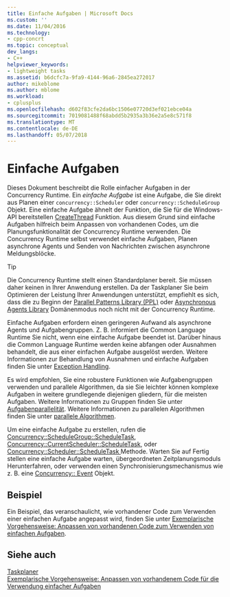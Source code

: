 ```yaml
---
title: Einfache Aufgaben | Microsoft Docs
ms.custom: ''
ms.date: 11/04/2016
ms.technology:
- cpp-concrt
ms.topic: conceptual
dev_langs:
- C++
helpviewer_keywords:
- lightweight tasks
ms.assetid: b6dcfc7a-9fa9-4144-96a6-2845ea272017
author: mikeblome
ms.author: mblome
ms.workload:
- cplusplus
ms.openlocfilehash: d602f83cfe2da6bc1506e07720d3ef021ebce04a
ms.sourcegitcommit: 7019081488f68abdd5b2935a3b36e2a5e8c571f8
ms.translationtype: MT
ms.contentlocale: de-DE
ms.lasthandoff: 05/07/2018
---
```

# <a name="lightweight-tasks"></a>Einfache Aufgaben
Dieses Dokument beschreibt die Rolle einfacher Aufgaben in der Concurrency Runtime. Ein *einfache Aufgabe* ist eine Aufgabe, die Sie direkt aus Planen einer `concurrency::Scheduler` oder `concurrency::ScheduleGroup` Objekt. Eine einfache Aufgabe ähnelt der Funktion, die Sie für die Windows-API bereitstellen [CreateThread](http://msdn.microsoft.com/library/windows/desktop/ms682453) Funktion. Aus diesem Grund sind einfache Aufgaben hilfreich beim Anpassen von vorhandenen Codes, um die Planungsfunktionalität der Concurrency Runtime verwenden. Die Concurrency Runtime selbst verwendet einfache Aufgaben, Planen asynchrone Agents und Senden von Nachrichten zwischen asynchrone Meldungsblöcke.  
  
> [!TIP]
>  Die Concurrency Runtime stellt einen Standardplaner bereit. Sie müssen daher keinen in Ihrer Anwendung erstellen. Da der Taskplaner Sie beim Optimieren der Leistung Ihrer Anwendungen unterstützt, empfiehlt es sich, dass die zu Beginn der [Parallel Patterns Library (PPL)](../../parallel/concrt/parallel-patterns-library-ppl.md) oder [Asynchronous Agents Library](../../parallel/concrt/asynchronous-agents-library.md) Domänenmodus noch nicht mit der Concurrency Runtime.  
  
 Einfache Aufgaben erfordern einen geringeren Aufwand als asynchrone Agents und Aufgabengruppen. Z. B. informiert die Common Language Runtime Sie nicht, wenn eine einfache Aufgabe beendet ist. Darüber hinaus die Common Language Runtime werden keine abfangen oder Ausnahmen behandelt, die aus einer einfachen Aufgabe ausgelöst werden. Weitere Informationen zur Behandlung von Ausnahmen und einfache Aufgaben finden Sie unter [Exception Handling](../../parallel/concrt/exception-handling-in-the-concurrency-runtime.md).  
  
 Es wird empfohlen, Sie eine robustere Funktionen wie Aufgabengruppen verwenden und parallele Algorithmen, da sie Sie leichter können komplexe Aufgaben in weitere grundlegende diejenigen gliedern, für die meisten Aufgaben. Weitere Informationen zu Gruppen finden Sie unter [Aufgabenparallelität](../../parallel/concrt/task-parallelism-concurrency-runtime.md). Weitere Informationen zu parallelen Algorithmen finden Sie unter [parallele Algorithmen](../../parallel/concrt/parallel-algorithms.md).  
  
 Um eine einfache Aufgabe zu erstellen, rufen die [Concurrency::ScheduleGroup::ScheduleTask](reference/schedulegroup-class.md#scheduletask), [Concurrency::CurrentScheduler::ScheduleTask](reference/currentscheduler-class.md#scheduletask), oder [Concurrency::Scheduler::ScheduleTask ](reference/scheduler-class.md#scheduletask) Methode. Warten Sie auf Fertig stellen eine einfache Aufgabe warten, übergeordneten Zeitplanungsmoduls Herunterfahren, oder verwenden einen Synchronisierungsmechanismus wie z. B. eine [Concurrency:: Event](../../parallel/concrt/reference/event-class.md) Objekt.  
  
## <a name="example"></a>Beispiel  
 Ein Beispiel, das veranschaulicht, wie vorhandener Code zum Verwenden einer einfachen Aufgabe angepasst wird, finden Sie unter [Exemplarische Vorgehensweise: Anpassen von vorhandenen Code zum Verwenden von einfachen Aufgaben](../../parallel/concrt/walkthrough-adapting-existing-code-to-use-lightweight-tasks.md).  
  
## <a name="see-also"></a>Siehe auch  
 [Taskplaner](../../parallel/concrt/task-scheduler-concurrency-runtime.md)   
 [Exemplarische Vorgehensweise: Anpassen von vorhandenem Code für die Verwendung einfacher Aufgaben](../../parallel/concrt/walkthrough-adapting-existing-code-to-use-lightweight-tasks.md)

